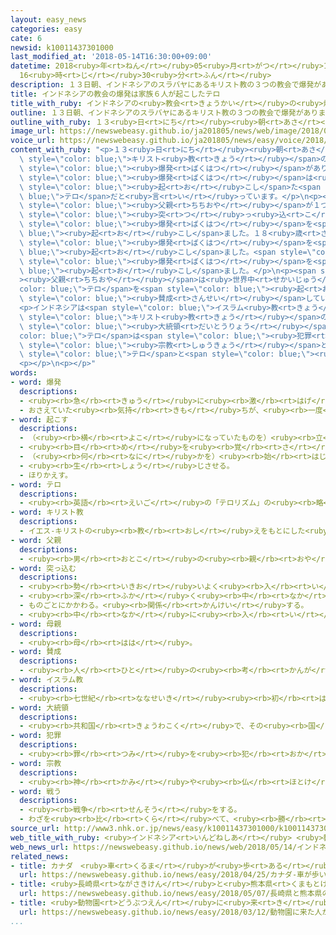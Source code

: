 ```yaml
---
layout: easy_news
categories: easy
cate: 6
newsid: k10011437301000
last_modified_at: '2018-05-14T16:30:00+09:00'
datetime: 2018<ruby>年<rt>ねん</rt></ruby>05<ruby>月<rt>がつ</rt></ruby>14<ruby>日<rt>にち</rt></ruby>
  16<ruby>時<rt>じ</rt></ruby>30<ruby>分<rt>ふん</rt></ruby>
description: １３日朝、インドネシアのスラバヤにあるキリスト教の３つの教会で爆発がありました。
title: インドネシアの教会の爆発は家族６人が起こしたテロ
title_with_ruby: インドネシアの<ruby>教会<rt>きょうかい</rt></ruby>の<ruby>爆発<rt>ばくはつ</rt></ruby>は<ruby>家族<rt>かぞく</rt></ruby>６<ruby>人<rt>にん</rt></ruby>が<ruby>起<rt>お</rt></ruby>こしたテロ
outline: １３日朝、インドネシアのスラバヤにあるキリスト教の３つの教会で爆発がありました。
outline_with_ruby: １３<ruby>日<rt>にち</rt></ruby><ruby>朝<rt>あさ</rt></ruby>、インドネシアのスラバヤにあるキリスト<ruby>教<rt>きょう</rt></ruby>の３つの<ruby>教会<rt>きょうかい</rt></ruby>で<ruby>爆発<rt>ばくはつ</rt></ruby>がありました。
image_url: https://newswebeasy.github.io/ja201805/news/web/image/2018/05/14/K10011437301_1805140029_1805140033_01_02.jpg
voice_url: https://newswebeasy.github.io/ja201805/news/easy/voice/2018/05/14/k10011437301000.mp4
content_with_ruby: "<p>１３<ruby>日<rt>にち</rt></ruby><ruby>朝<rt>あさ</rt></ruby>、インドネシアのスラバヤにある<span\
  \ style=\"color: blue;\">キリスト<ruby>教<rt>きょう</rt></ruby></span>の３つの<ruby>教会<rt>きょうかい</rt></ruby>で<span\
  \ style=\"color: blue;\"><ruby>爆発<rt>ばくはつ</rt></ruby></span>がありました。<ruby>今<rt>いま</rt></ruby>までに<ruby>全部<rt>ぜんぶ</rt></ruby>で７<ruby>人<rt>にん</rt></ruby>が<ruby>亡<rt>な</rt></ruby>くなって、４１<ruby>人<rt>にん</rt></ruby>がけがをしました。<ruby>警察<rt>けいさつ</rt></ruby>は、<span\
  \ style=\"color: blue;\"><ruby>爆発<rt>ばくはつ</rt></ruby></span>は<ruby>家族<rt>かぞく</rt></ruby>６<ruby>人<rt>にん</rt></ruby>が<span\
  \ style=\"color: blue;\"><ruby>起<rt>お</rt></ruby>こし</span>た<span style=\"color:\
  \ blue;\">テロ</span>だと<ruby>言<rt>い</rt></ruby>っています。</p>\n<p><ruby>警察<rt>けいさつ</rt></ruby>によると、<span\
  \ style=\"color: blue;\"><ruby>父親<rt>ちちおや</rt></ruby></span>が１つの<ruby>教会<rt>きょうかい</rt></ruby>に<ruby>車<rt>くるま</rt></ruby>で<span\
  \ style=\"color: blue;\"><ruby>突<rt>つ</rt></ruby>っ<ruby>込<rt>こ</rt></ruby>ん</span>で<span\
  \ style=\"color: blue;\"><ruby>爆発<rt>ばくはつ</rt></ruby></span>を<span style=\"color:\
  \ blue;\"><ruby>起<rt>お</rt></ruby>こし</span>ました。１８<ruby>歳<rt>さい</rt></ruby>と１６<ruby>歳<rt>さい</rt></ruby>の<ruby>息子<rt>むすこ</rt></ruby>が<ruby>別<rt>べつ</rt></ruby>の<ruby>教会<rt>きょうかい</rt></ruby>の<ruby>入<rt>い</rt></ruby>り<ruby>口<rt>ぐち</rt></ruby>で<span\
  \ style=\"color: blue;\"><ruby>爆発<rt>ばくはつ</rt></ruby></span>を<span style=\"color:\
  \ blue;\"><ruby>起<rt>お</rt></ruby>こし</span>ました。<span style=\"color: blue;\"><ruby>母親<rt>ははおや</rt></ruby></span>が１２<ruby>歳<rt>さい</rt></ruby>と９<ruby>歳<rt>さい</rt></ruby>の<ruby>娘<rt>むすめ</rt></ruby>を<ruby>連<rt>つ</rt></ruby>れてもう１つの<ruby>教会<rt>きょうかい</rt></ruby>で<span\
  \ style=\"color: blue;\"><ruby>爆発<rt>ばくはつ</rt></ruby></span>を<span style=\"color:\
  \ blue;\"><ruby>起<rt>お</rt></ruby>こし</span>ました。</p>\n<p><span style=\"color: blue;\"\
  ><ruby>父親<rt>ちちおや</rt></ruby></span>は<ruby>世界中<rt>せかいじゅう</rt></ruby>で<span style=\"\
  color: blue;\">テロ</span>を<span style=\"color: blue;\"><ruby>起<rt>お</rt></ruby>こし</span>ているＩＳ＝イスラミックステートの<ruby>考<rt>かんが</rt></ruby>え<ruby>方<rt>かた</rt></ruby>に<span\
  \ style=\"color: blue;\"><ruby>賛成<rt>さんせい</rt></ruby></span>していました。ＩＳはインターネットで<ruby>自分<rt>じぶん</rt></ruby>たちがやったと<ruby>言<rt>い</rt></ruby>っています。</p>\n\
  <p>インドネシアは<span style=\"color: blue;\">イスラム<ruby>教<rt>きょう</rt></ruby></span>の<ruby>人<rt>ひと</rt></ruby>が<ruby>多<rt>おお</rt></ruby>くて、<span\
  \ style=\"color: blue;\">キリスト<ruby>教<rt>きょう</rt></ruby></span>の<ruby>人<rt>ひと</rt></ruby>は<ruby>少<rt>すく</rt></ruby>ないです。ジョコ<span\
  \ style=\"color: blue;\"><ruby>大統領<rt>だいとうりょう</rt></ruby></span>は「<span style=\"\
  color: blue;\">テロ</span>は<span style=\"color: blue;\"><ruby>犯罪<rt>はんざい</rt></ruby></span>で、<span\
  \ style=\"color: blue;\"><ruby>宗教<rt>しゅうきょう</rt></ruby></span>とは<ruby>関係<rt>かんけい</rt></ruby>ない。<ruby>私<rt>わたし</rt></ruby>たちは<span\
  \ style=\"color: blue;\">テロ</span>と<span style=\"color: blue;\"><ruby>戦<rt>たたか</rt></ruby>わ</span>なければならない」と<ruby>言<rt>い</rt></ruby>いました。</p>\n\
  <p></p>\n<p></p>"
words:
- word: 爆発
  descriptions:
  - <ruby><rb>急</rb><rt>きゅう</rt></ruby>に<ruby><rb>激</rb><rt>はげ</rt></ruby>しく<ruby><rb>破裂</rb><rt>はれつ</rt></ruby>すること。
  - おさえていた<ruby><rb>気持</rb><rt>きも</rt></ruby>ちが、<ruby><rb>一度</rb><rt>いちど</rt></ruby>に<ruby><rb>激</rb><rt>はげ</rt></ruby>しく<ruby><rb>出</rb><rt>で</rt></ruby>ること。
- word: 起こす
  descriptions:
  - （<ruby><rb>横</rb><rt>よこ</rt></ruby>になっていたものを）<ruby><rb>立</rb><rt>た</rt></ruby>たせる。
  - <ruby><rb>目</rb><rt>め</rt></ruby>を<ruby><rb>覚</rb><rt>さ</rt></ruby>まさせる。
  - （<ruby><rb>何</rb><rt>なに</rt></ruby>かを）<ruby><rb>始</rb><rt>はじ</rt></ruby>める。
  - <ruby><rb>生</rb><rt>しょう</rt></ruby>じさせる。
  - ほりかえす。
- word: テロ
  descriptions:
  - <ruby><rb>英語</rb><rt>えいご</rt></ruby>の「テロリズム」の<ruby><rb>略</rb><rt>りゃく</rt></ruby>。<ruby><rb>政治的</rb><rt>せいじてき</rt></ruby>な<ruby><rb>目的</rb><rt>もくてき</rt></ruby>を<ruby><rb>成</rb><rt>な</rt></ruby>しとげるためには、<ruby><rb>人</rb><rt>ひと</rt></ruby>の<ruby><rb>命</rb><rt>いのち</rt></ruby>をうばうような<ruby><rb>暴力</rb><rt>ぼうりょく</rt></ruby>を<ruby><rb>使</rb><rt>つか</rt></ruby>ってもよいとする<ruby><rb>考</rb><rt>かんが</rt></ruby>え。また、そのような<ruby><rb>考</rb><rt>かんが</rt></ruby>えで<ruby><rb>起</rb><rt>お</rt></ruby>こす<ruby><rb>事件</rb><rt>じけん</rt></ruby>。
- word: キリスト教
  descriptions:
  - イエス-キリストの<ruby><rb>教</rb><rt>おし</rt></ruby>えをもとにした<ruby><rb>宗教</rb><rt>しゅうきょう</rt></ruby>。ヨーロッパの<ruby><rb>文化</rb><rt>ぶんか</rt></ruby>に<ruby><rb>影響</rb><rt>えいきょう</rt></ruby>をあたえ、<ruby><rb>世界</rb><rt>せかい</rt></ruby>じゅうに<ruby><rb>広</rb><rt>ひろ</rt></ruby>がっている。
- word: 父親
  descriptions:
  - <ruby><rb>男</rb><rt>おとこ</rt></ruby>の<ruby><rb>親</rb><rt>おや</rt></ruby>。<ruby><rb>父</rb><rt>ちち</rt></ruby>。
- word: 突っ込む
  descriptions:
  - <ruby><rb>勢</rb><rt>いきお</rt></ruby>いよく<ruby><rb>入</rb><rt>い</rt></ruby>れる。<ruby><rb>入</rb><rt>はい</rt></ruby>りこむ。
  - <ruby><rb>深</rb><rt>ふか</rt></ruby>く<ruby><rb>中</rb><rt>なか</rt></ruby>に<ruby><rb>入</rb><rt>はい</rt></ruby>る。
  - ものごとにかかわる。<ruby><rb>関係</rb><rt>かんけい</rt></ruby>する。
  - <ruby><rb>中</rb><rt>なか</rt></ruby>に<ruby><rb>入</rb><rt>い</rt></ruby>れる。
- word: 母親
  descriptions:
  - <ruby><rb>母</rb><rt>はは</rt></ruby>。
- word: 賛成
  descriptions:
  - <ruby><rb>人</rb><rt>ひと</rt></ruby>の<ruby><rb>考</rb><rt>かんが</rt></ruby>えをよいと<ruby><rb>認</rb><rt>みと</rt></ruby>めること。<ruby><rb>同意</rb><rt>どうい</rt></ruby>すること。
- word: イスラム教
  descriptions:
  - <ruby><rb>七世紀</rb><rt>ななせいき</rt></ruby><ruby><rb>初</rb><rt>はじ</rt></ruby>め、アラビアでムハンマドが<ruby><rb>始</rb><rt>はじ</rt></ruby>めた、<ruby><rb>唯一</rb><rt>ゆいいつ</rt></ruby>の<ruby><rb>神</rb><rt>かみ</rt></ruby>アッラーを<ruby><rb>信</rb><rt>しん</rt></ruby>じる<ruby><rb>宗教</rb><rt>しゅうきょう</rt></ruby>。<ruby><rb>回教</rb><rt>かいきょう</rt></ruby>。
- word: 大統領
  descriptions:
  - <ruby><rb>共和国</rb><rt>きょうわこく</rt></ruby>で、その<ruby><rb>国</rb><rt>くに</rt></ruby>を<ruby><rb>代表</rb><rt>だいひょう</rt></ruby>する<ruby><rb>人</rb><rt>ひと</rt></ruby>。
- word: 犯罪
  descriptions:
  - <ruby><rb>罪</rb><rt>つみ</rt></ruby>を<ruby><rb>犯</rb><rt>おか</rt></ruby>すこと。<ruby><rb>法律</rb><rt>ほうりつ</rt></ruby>を<ruby><rb>破</rb><rt>やぶ</rt></ruby>ること。また、<ruby><rb>犯</rb><rt>おか</rt></ruby>した<ruby><rb>罪</rb><rt>つみ</rt></ruby>。
- word: 宗教
  descriptions:
  - <ruby><rb>神</rb><rt>かみ</rt></ruby>や<ruby><rb>仏</rb><rt>ほとけ</rt></ruby>を<ruby><rb>信</rb><rt>しん</rt></ruby>じること。また、<ruby><rb>神</rb><rt>かみ</rt></ruby>や<ruby><rb>仏</rb><rt>ほとけ</rt></ruby>の<ruby><rb>教</rb><rt>おし</rt></ruby>え。
- word: 戦う
  descriptions:
  - <ruby><rb>戦争</rb><rt>せんそう</rt></ruby>をする。
  - わざを<ruby><rb>比</rb><rt>くら</rt></ruby>べて、<ruby><rb>勝</rb><rt>か</rt></ruby>ち<ruby><rb>負</rb><rt>ま</rt></ruby>けを<ruby><rb>決</rb><rt>き</rt></ruby>める。
source_url: http://www3.nhk.or.jp/news/easy/k10011437301000/k10011437301000.html
web_title_with_ruby: <ruby>インドネシア<rt>いんどねしあ</rt></ruby> <ruby>教会<rt>きょうかい</rt></ruby><ruby>爆発<rt>ばくはつ</rt></ruby>はＩＳ<ruby>支持<rt>しじ</rt></ruby>の<ruby>男<rt>おとこ</rt></ruby>と<ruby>一家<rt>いっか</rt></ruby>の<ruby>自爆<rt>じばく</rt></ruby><ruby>テロ<rt>てろ</rt></ruby>
web_news_url: https://newswebeasy.github.io/news/web/2018/05/14/インドネシア-教会爆発はIS支持の男と一家の自爆テロ
related_news:
- title: カナダ　<ruby>車<rt>くるま</rt></ruby>が<ruby>歩<rt>ある</rt></ruby>いている<ruby>人<rt>ひと</rt></ruby>をはねて１０<ruby>人<rt>にん</rt></ruby>が<ruby>亡<rt>な</rt></ruby>くなる
  url: https://newswebeasy.github.io/news/easy/2018/04/25/カナダ-車が歩いている人をはねて10人が亡くなる
- title: <ruby>長崎県<rt>ながさきけん</rt></ruby>と<ruby>熊本県<rt>くまもとけん</rt></ruby>のキリスト<ruby>教<rt>きょう</rt></ruby>の<ruby>建物<rt>たてもの</rt></ruby>が<ruby>世界遺産<rt>せかいいさん</rt></ruby>に<ruby>決<rt>き</rt></ruby>まりそう
  url: https://newswebeasy.github.io/news/easy/2018/05/07/長崎県と熊本県のキリスト教の建物が世界遺産に決まりそう
- title: <ruby>動物園<rt>どうぶつえん</rt></ruby>に<ruby>来<rt>き</rt></ruby>た<ruby>人<rt>ひと</rt></ruby>がたばこを<ruby>投<rt>な</rt></ruby>げてオランウータンが<ruby>吸<rt>す</rt></ruby>う
  url: https://newswebeasy.github.io/news/easy/2018/03/12/動物園に来た人がたばこを投げてオランウータンが吸う
...
```

